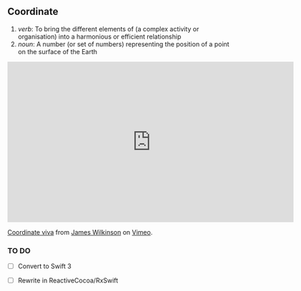 ## Coordinate

1. _verb_: To bring the different elements of (a complex activity or organisation) into a harmonious or efficient relationship
2. _noun_: A number (or set of numbers) representing the position of a point on the surface of the Earth


<iframe src="https://player.vimeo.com/video/164686129" width="640" height="360" frameborder="0" webkitallowfullscreen mozallowfullscreen allowfullscreen></iframe>
<p><a href="https://vimeo.com/164686129">Coordinate viva</a> from <a href="https://vimeo.com/user51370413">James Wilkinson</a> on <a href="https://vimeo.com">Vimeo</a>.</p>

### TO DO
- [ ] Convert to Swift 3
- [ ] Rewrite in ReactiveCocoa/RxSwift

